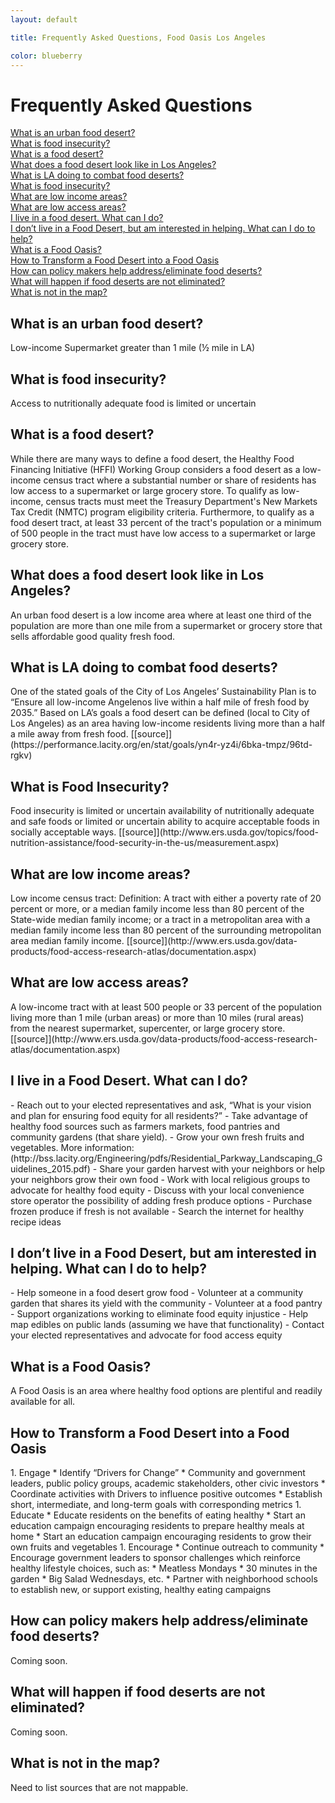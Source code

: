 ```yaml
---
layout: default

title: Frequently Asked Questions, Food Oasis Los Angeles

color: blueberry
---
```


# Frequently Asked Questions

[What is an urban food desert?](#question1) <br>
[What is food insecurity?](#question2) <br>
[What is a food desert?](#question3) <br>
[What does a food desert look like in Los Angeles?](#question4) <br>
[What is LA doing to combat food deserts?](#question5) <br>
[What is food insecurity?](#question6) <br>
[What are low income areas?](#question7) <br>
[What are low access areas?](#question8) <br>
[I live in a food desert. What can I do?](#question9) <br>
[I don’t live in a Food Desert, but am interested in helping. What can I do to help?](#question10) <br>
[What is a Food Oasis?](#question11) <br>
[How to Transform a Food Desert into a Food Oasis](#question12) <br>
[How can policy makers help address/eliminate food deserts?](#question13) <br>
[What will happen if food deserts are not eliminated?](#question14) <br>
[What is not in the map?](#question15) <br>


<h2> <a name="question1"></a> What is an urban food desert? </h2>
Low-income 
Supermarket greater than 1 mile (½ mile in LA)

<h2> <a name="question2"></a> What is food insecurity? </h2>
Access to nutritionally adequate food is limited or uncertain

<h2> <a name="question3"></a> What is a food desert? </h2>
While there are many ways to define a food desert, the Healthy Food Financing Initiative (HFFI) Working Group considers a food desert as a low-income census tract where a substantial number or share of residents has low access to a supermarket or large grocery store. To qualify as low-income, census tracts must meet the Treasury Department's New Markets Tax Credit (NMTC) program eligibility criteria. Furthermore, to qualify as a food desert tract, at least 33 percent of the tract's population or a minimum of 500 people in the tract must have low access to a supermarket or large grocery store. 

<h2> <a name="question4"></a> What does a food desert look like in Los Angeles? </h2>
An urban food desert is a low income area where at least one third of the population are more than one mile from a supermarket or grocery store that sells affordable good quality fresh food.

<h2> <a name="question5"></a> What is LA doing to combat food deserts?  </h2>
One of the stated goals of the City of Los Angeles’ Sustainability Plan is to “Ensure all low-income Angelenos live within a half mile of fresh food by 2035.”  Based on LA’s goals a food desert can be defined (local to City of Los Angeles) as  an area having low-income residents living more than a half a mile away from fresh food. [[source]](https://performance.lacity.org/en/stat/goals/yn4r-yz4i/6bka-tmpz/96td-rgkv)

<h2> <a name="question6"></a> What is Food Insecurity?  </h2>
Food insecurity is limited or uncertain availability of nutritionally adequate and safe foods or limited or uncertain ability to acquire acceptable foods in socially acceptable ways. [[source]](http://www.ers.usda.gov/topics/food-nutrition-assistance/food-security-in-the-us/measurement.aspx)

<h2> <a name="question7"></a> What are low income areas? </h2>
Low income census tract:
Definition: A tract with either a poverty rate of 20 percent or more, or a median family income less than 80 percent of the State-wide median family income; or a tract in a metropolitan area with a median family income less than 80 percent of the surrounding metropolitan area median family income. [[source]](http://www.ers.usda.gov/data-products/food-access-research-atlas/documentation.aspx)	

<h2> <a name="question8"></a> What are low access areas?  </h2>
A low-income tract with at least 500 people or 33 percent of the population living more than 1 mile (urban areas) or more than 10 miles (rural areas) from the nearest supermarket, supercenter, or large grocery store. [[source]](http://www.ers.usda.gov/data-products/food-access-research-atlas/documentation.aspx)

<h2> <a name="question9"></a> I live in a Food Desert. What can I do?  </h2>
- Reach out to your elected representatives and ask, “What is your vision and plan for ensuring food equity for all residents?”
- Take advantage of healthy food sources such as farmers markets, food pantries and community gardens (that share yield).
- Grow your own fresh fruits and vegetables. More information: (http://bss.lacity.org/Engineering/pdfs/Residential_Parkway_Landscaping_Guidelines_2015.pdf)
- Share your garden harvest with your neighbors or help your neighbors grow their own food
- Work with local religious groups to advocate for healthy food equity 
- Discuss with your local convenience store operator the possibility of adding fresh produce options
- Purchase frozen produce if fresh is not available
- Search the internet for healthy recipe ideas 

<h2> <a name="question10"></a> I don’t live in a Food Desert, but am interested in helping. What can I do to help? </h2>
- Help someone in a food desert grow food
- Volunteer at a community garden that shares its yield with the community
- Volunteer at a food pantry 
- Support organizations working to eliminate food equity injustice 
- Help map edibles on public lands (assuming we have that functionality)
- Contact your elected representatives and advocate for food access equity 

<h2> <a name="question11"></a> What is a Food Oasis? </h2>
A Food Oasis is an area where healthy food options are plentiful and readily available for all.

<h2> <a name="question12"></a> How to Transform a Food Desert into a Food Oasis </h2>
1. Engage
	* Identify “Drivers for Change”
	* Community and government leaders, public policy groups, academic stakeholders, other civic investors
	* Coordinate activities with Drivers to influence positive outcomes
	* Establish short, intermediate, and long-term goals with corresponding metrics
1. Educate
	* Educate residents on the benefits of eating healthy
	* Start an education campaign encouraging residents to prepare healthy meals at home
	* Start an education campaign encouraging residents to grow their own fruits and vegetables
1. Encourage
	* Continue outreach to community
	* Encourage government leaders to sponsor challenges which reinforce healthy lifestyle choices, such as:
	* Meatless Mondays
	* 30 minutes in the garden
	* Big Salad Wednesdays, etc.
	* Partner with neighborhood schools to establish new, or support existing, healthy eating campaigns

<h2> <a name="question13"></a> How can policy makers help address/eliminate food deserts? </h2>
Coming soon.

<h2> <a name="question14"></a> What will happen if food deserts are not eliminated? </h2>
Coming soon.

<h2> <a name="question15"></a> What is not in the map? </h2>
Need to list sources that are not mappable.






